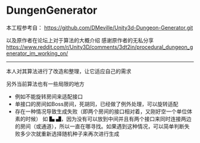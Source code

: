 # DungenGenerator
 
 
本工程参考自：
https://github.com/DMeville/Unity3d-Dungeon-Generator.git

以及原作者在论坛上对于算法的大概介绍
感谢原作者的无私分享
https://www.reddit.com/r/Unity3D/comments/3dt2in/procedural_dungeon_generator_im_working_on/

---
本人对其算法进行了改造和整理，让它适应自己的需求

另外当前算法也有一些局限的地方
* 例如不能旋转房间来适配接口
* 单接口的房间如Boss房间，死胡同，已经做了例外处理，可以旋转适配
* 存在一种情况导致生成失败（即两个房间的接口相对着，又刚好空一个单位体素的时候）
 如 ▙ ▟，因为没有可以放到中间并且有两个接口来同时连接两边的房间（或通道），所以一直在哪寻找。如果遇到这种情况，可以简单判断失败多少次就重新选择随机种子来再次进行生成
